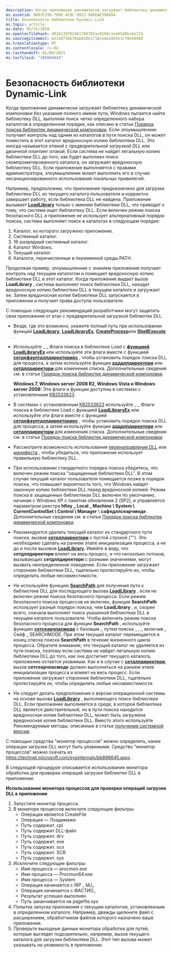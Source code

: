 ```yaml
---
description: Когда приложение динамически загружает библиотеку динамической компоновки без указания полного имени пути, Windows пытается найти библиотеку DLL, выполняя поиск четко определенного набора каталогов в определенном порядке, как описано в Dynamic-Link порядке поиска библиотек. Если злоумышленник получает контроль над одним из каталогов в пути поиска DLL, он может поместить в этот каталог вредоносную копию библиотеки DLL. Это иногда называется атакой с предварительной загрузкой DLL или двоичной плантинг атакой.
ms.assetid: 9493F299-789D-4CBC-9822-96EEAE39B494
title: Безопасность библиотеки Dynamic-Link
ms.topic: article
ms.date: 05/31/2018
ms.openlocfilehash: 4016139762461784702ac0190c1ee65d8bc6e72d
ms.sourcegitcommit: 831e8f3db78ab820e1710cede244553c70e50500
ms.translationtype: MT
ms.contentlocale: ru-RU
ms.lasthandoff: 01/08/2021
ms.locfileid: "105664443"
---
```

# <a name="dynamic-link-library-security"></a>Безопасность библиотеки Dynamic-Link

Когда приложение динамически загружает библиотеку динамической компоновки без указания полного имени пути, Windows пытается найти библиотеку DLL, выполняя поиск четко определенного набора каталогов в определенном порядке, как описано в статье [Порядок поиска библиотек динамической компоновки](dynamic-link-library-search-order.md). Если злоумышленник получает контроль над одним из каталогов в пути поиска DLL, он может поместить в этот каталог вредоносную копию библиотеки DLL. Это иногда называется *атакой с предварительной загрузкой DLL* или *двоичной плантинг атакой*. Если система не найдет легальную копию библиотеки DLL до того, как будет выполнен поиск скомпрометированного каталога, он загружает вредоносную библиотеку DLL. Если приложение выполняется с правами администратора, злоумышленник может выполнить его в случае несанкционированного использования локальных привилегий.

Например, предположим, что приложение предназначено для загрузки библиотеки DLL из текущего каталога пользователя и корректно завершает работу, если библиотека DLL не найдена. Приложение вызывает [**LoadLibrary**](/windows/win32/api/libloaderapi/nf-libloaderapi-loadlibrarya) только с именем библиотеки DLL, что приводит к тому, что система ищет библиотеку DLL. Если включен режим поиска безопасного DLL и приложение не использует альтернативный порядок поиска, система выполняет поиск в каталогах в следующем порядке:

1.  Каталог, из которого загружено приложение.
2.  Системный каталог.
3.  16-разрядный системный каталог.
4.  Каталог Windows.
5.  Текущий каталог.
6.  Каталоги, перечисленные в переменной среды PATH.

Продолжая пример, злоумышленник с знанием приложения получает контроль над текущим каталогом и помещает вредоносную копию библиотеки DLL в этот каталог. Когда приложение выдает вызов **LoadLibrary** , система выполняет поиск библиотеки DLL, находит вредоносную копию библиотеки DLL в текущем каталоге и загружает ее. Затем вредоносная копия библиотеки DLL запускается в приложении и получает права доступа пользователя.

С помощью следующих рекомендаций разработчики могут защитить свои приложения от атак с предварительной загрузкой библиотек DLL.

-   Везде, где это возможно, укажите полный путь при использовании функций [**LoadLibrary**](/windows/win32/api/libloaderapi/nf-libloaderapi-loadlibrarya), [**LoadLibraryEx**](/windows/desktop/api/LibLoaderAPI/nf-libloaderapi-loadlibraryexa), [**CreateProcess**](/windows/desktop/api/processthreadsapi/nf-processthreadsapi-createprocessa)или [**ShellExecute**](/windows/desktop/api/shellapi/nf-shellapi-shellexecutea) .
-   Используйте \_ \_ Флаги поиска в библиотеке Load с [**функцией LoadLibraryEx**](/windows/desktop/api/LibLoaderAPI/nf-libloaderapi-loadlibraryexa) или используйте эти флаги вместе с функцией [**сетдефаултдллдиректориес**](/windows/desktop/api/LibLoaderAPI/nf-libloaderapi-setdefaultdlldirectories) , чтобы установить порядок поиска DLL для процесса, а затем используйте функции [**адддллдиректори**](/windows/desktop/api/LibLoaderAPI/nf-libloaderapi-adddlldirectory) или [**сетдллдиректори**](/windows/desktop/api/Winbase/nf-winbase-setdlldirectorya) для изменения списка. Дополнительные сведения см. в статье [Порядок поиска библиотек динамической компоновки](dynamic-link-library-search-order.md).

    **Windows 7, Windows server 2008 R2, Windows Vista и Windows server 2008:** Эти флаги и функции доступны в системах с установленным [KB2533623](https://support.microsoft.com/kb/2533623) .

-   В системах с установленным [KB2533623](https://support.microsoft.com/kb/2533623) используйте \_ \_ Флаги поиска в библиотеке Load с функцией [**LoadLibraryEx**](/windows/desktop/api/LibLoaderAPI/nf-libloaderapi-loadlibraryexa) или используйте эти флаги вместе с функцией [**сетдефаултдллдиректориес**](/windows/desktop/api/LibLoaderAPI/nf-libloaderapi-setdefaultdlldirectories) , чтобы установить порядок поиска DLL для процесса, а затем используйте функции [**адддллдиректори**](/windows/desktop/api/LibLoaderAPI/nf-libloaderapi-adddlldirectory) или [**сетдллдиректори**](/windows/desktop/api/Winbase/nf-winbase-setdlldirectorya) для изменения списка. Дополнительные сведения см. в статье [Порядок поиска библиотек динамической компоновки](dynamic-link-library-search-order.md).
-   Рассмотрите возможность использования [перенаправления DLL](dynamic-link-library-redirection.md) или [манифеста](/windows/desktop/SbsCs/manifests) , чтобы убедиться, что приложение использует правильную библиотеку DLL.
-   При использовании стандартного порядка поиска убедитесь, что включен режим поиска "защищенные библиотеки DLL". В этом случае текущий каталог пользователя помещается позже в порядок поиска, что повышает вероятность того, что Windows найдет законную копию библиотеки DLL перед вредоносной копией. Режим поиска в защищенных библиотеках DLL включен по умолчанию, начиная с Windows XP с пакетом обновления 2 (SP2), и управляется параметром реестра **hKey \_ Local \_ Machine \\ System \\ CurrentControlSet \\ Control \\ Manager** \\ **сафедллсеарчмоде** . Дополнительные сведения см. в статье [Порядок поиска библиотек динамической компоновки](dynamic-link-library-search-order.md).
-   Рекомендуется удалить текущий каталог из стандартного пути поиска, вызвав [**сетдллдиректори**](/windows/desktop/api/Winbase/nf-winbase-setdlldirectorya) с пустой строкой (""). Это необходимо сделать на раннем этапе инициализации процесса, а не до и после вызовов [**LoadLibrary**](/windows/win32/api/libloaderapi/nf-libloaderapi-loadlibrarya). Имейте в виду, что **сетдллдиректори** влияет на весь процесс, и что несколько потоков, вызывающих **сетдллдиректори** с разными значениями, могут вызвать неопределенное поведение. Если приложение загружает сторонние библиотеки DLL, тщательно протестируйте их, чтобы определить любые несовместимости.
-   Не используйте функцию [**SearchPath**](/windows/desktop/api/processenv/nf-processenv-searchpathw) для получения пути к библиотеке DLL для последующего вызова [**LoadLibrary**](/windows/win32/api/libloaderapi/nf-libloaderapi-loadlibrarya) , если не включен режим поиска безопасного процесса. Если режим безопасного поиска процессов не включен, функция **SearchPath** использует разный порядок поиска, чем **LoadLibrary** , и, скорее всего, сначала выполняет поиск указанной библиотеки DLL в текущем каталоге пользователя. Чтобы включить режим поиска безопасного процесса для функции **SearchPath** , используйте функцию [**сетсеарчпасмоде**](/windows/desktop/api/winbase/nf-winbase-setsearchpathmode) с базовым \_ путем поиска \_ , \_ включив \_ Сейф \_ SEARCHMODE. При этом текущий каталог перемещается в конец списка поиска **SearchPath** в течение жизненного цикла процесса. Обратите внимание, что текущий каталог не удаляется из пути поиска, поэтому если система не найдет легальную копию библиотеки DLL до того, как она достигнет текущего каталога, приложение остается уязвимым. Как и в случае с [**сетдллдиректори**](/windows/desktop/api/Winbase/nf-winbase-setdlldirectorya), вызов **сетсеарчпасмоде** должен выполняться на раннем этапе инициализации процесса и влияет на весь процесс. Если приложение загружает сторонние библиотеки DLL, тщательно протестируйте их, чтобы определить любые несовместимости.
-   Не следует делать предположения о версии операционной системы на основе вызова [**LoadLibrary**](/windows/win32/api/libloaderapi/nf-libloaderapi-loadlibrarya) , выполняющего поиск библиотеки DLL. Если приложение выполняется в среде, в которой библиотека DLL является действительной, но в пути поиска находится вредоносная копия библиотеки DLL, может быть загружена вредоносная копия библиотеки DLL. Вместо этого используйте Рекомендуемые методы, описанные в статье [получение системной версии](/windows/desktop/SysInfo/getting-the-system-version).

С помощью средства "монитор процессов" можно определить, какие операции загрузки DLL могут быть уязвимыми. Средство "монитор процессов" можно скачать из <https://technet.microsoft.com/sysinternals/bb896645.aspx> .

В следующей процедуре описывается использование монитора обработки для проверки операций загрузки библиотек DLL в приложении.

**Использование монитора процессов для проверки операций загрузки DLL в приложении**

1.  Запустите монитор процесса.
2.  В мониторе процессов включите следующие фильтры:
    -   Операция является CreateFile
    -   Операция — Лоадимаже
    -   Путь содержит. cpl
    -   Путь содержит DLL-файл
    -   Путь содержит. drv
    -   Путь содержит. exe
    -   Путь содержит. ocx
    -   Путь содержит. SCR
    -   Путь содержит. sys
3.  Исключите следующие фильтры:
    -   Имя процесса — procmon.exe
    -   Имя процесса — Procmon64.exe
    -   Имя процесса — System
    -   Операция начинается с IRP \_ MJ\_
    -   Операция начинается с ФАСТИО\_
    -   Результат успешно выполнен
    -   Путь заканчивается на pagefile.sys
4.  Попытка запуска приложения с текущим каталогом, установленным в определенном каталоге. Например, дважды щелкните файл с расширением, обработчиком файлов которого назначено ваше приложение.
5.  Проверьте выходные данные монитора обработки для путей, которые выглядят подозрительно, например, вызов текущего каталога для загрузки библиотеки DLL. Этот тип вызова может указывать на уязвимость в приложении.

 

 
